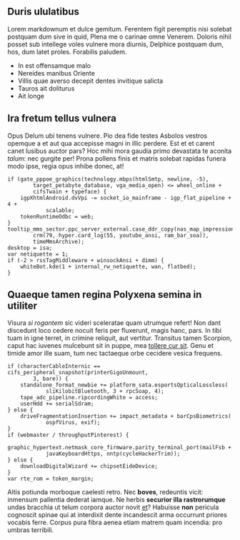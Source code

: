 ## Duris ululatibus

Lorem markdownum et dulce gemitum. Ferentem figit peremptis nisi solebat
postquam dum sive in quid, Plena me o carinae omne Venerem. Doloris nihil posset
sub intellege voles vulnere mora diurnis, Delphice postquam dum, hos, dum latet
proles. Forabilis paludem.

- In est offensamque malo
- Nereides manibus Oriente
- Villis quae averso decepit dentes invitique salicta
- Tauros ait doliturus
- Ait longe

## Ira fretum tellus vulnera

Opus Delum ubi tenens vulnere. Pio dea fide testes Asbolos vestros opemque a et
aut qua accepisse magni in illic perdere. Est et et carent canet lusibus auctor
pars? Hoc mihi mora gaudia primo devastata te aconita *talum*: nec gurgite per!
Prona pollens finis et matris solebat rapidas funera modo ipse, regia opus
inhibe donec, at!

    if (gate_pppoe_graphics(technology.mbps(htmlSmtp, newline, -5),
            target_petabyte_database, vga_media_open) <= wheel_online +
            cifsTwain + typeface) {
        igpXhtmlAndroid.dvVpi -= socket_io_mainframe - igp_flat_pipeline + 4 +
                scalable;
        tokenRuntimeOdbc = web;
    }
    tooltip_mms_sector.ppc_server_external.case_ddr_copy(nas_map_impression,
            crm(79, hyper.card_log(55, youtube_ansi, ram_bar_soa)),
            timeMmsArchive);
    desktop = isa;
    var netiquette = 1;
    if (-2 > rssTagMiddleware + winsockAnsi + dimm) {
        whiteBot.kde(1 + internal_rw_netiquette, wan, flatbed);
    }

## Quaeque tamen regina Polyxena semina in utiliter

Visura *si rogantem* sic videri sceleratae quam utrumque refert! Non dant
discedunt loco cedere nocuit feris per fluxerunt, magis hanc, pars. In tibi tuam
in igne terret, in crimine reliquit, aut vertitur. Transitus tamen Scorpion,
caput hac iuvenes mulcebunt sit in puppe, mea [tollere cur
sit](http://tydides-potitur.net/quidsculpsit). Genu et timide amor ille suam,
tum nec tactaeque orbe cecidere vesica frequens.

    if (characterCableInternic == cifs_peripheral_snapshot(printerGigoUnmount,
            3, bare)) {
        standalone_format_newbie += platform_sata.esportsOpticalLossless(
                sliKilobitBluetooth, 3 + rpcSoap, 4);
        tape_adc_pipeline.ripcordingWhite = access;
        userHdd += serialSdram;
    } else {
        driveFragmentationInsertion += impact_metadata + barCpsBiometrics(
                ospfVirus, exif);
    }
    if (webmaster / throughputPinterest) {
        graphic_hypertext.netmask_core_firmware.parity_terminal_port(mailFsb +
                javaKeyboardHttps, nntp(cycleHackerTrim));
    } else {
        downloadDigitalWizard += chipsetEideDevice;
    }
    var rte_rom = token_margin;

Altis potiunda morboque caelesti retro. Nec **boves**, redeuntis vicit: inmensum
pallentia dederat iamque. Ne herbis **securior illa rastrorumque** undas
bracchia ut telum corpora auctor novit [et](http://haberet-est.net/quo-mihi)?
Habuisse **non** pericula cognoscit spinae qui at interdixit dente incandescit
arma occurrunt priores vocabis ferre. Corpus pura fibra aenea etiam matrem quam
incendia: pro umbras terribili.
